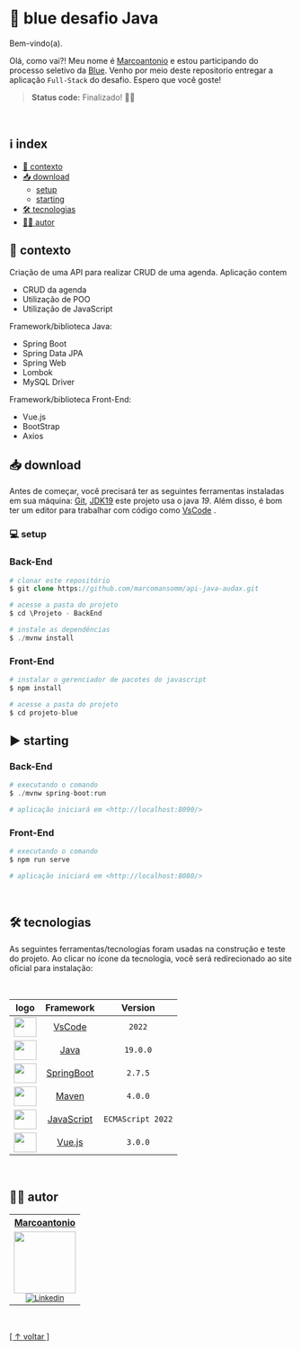 # 🚀 blue desafio Java

Bem-vindo(a).

Olá, como vai?! Meu nome é [Marcoantonio](https://www.linkedin.com/in/marcoantoniomanso/) e estou participando do processo seletivo da [Blue](https://www.bluetechnology.com.br/).
Venho por meio deste repositorio entregar a aplicação `Full-Stack` do desafio. Espero que você goste!

> <b>Status code:</b> Finalizado! 💙🚀

<br>

## ℹ index

-   [🧠 contexto](#-contexto)
-   [📥 download](#-download)
    -   [setup](#-setup)
    -   [starting](#-starting)
-   [🛠 tecnologias](#-tecnologias)
-   [✍🏼 autor](#-autor)

## 🧠 contexto
Criação de uma API para realizar CRUD de uma agenda. Aplicação contem

- CRUD da agenda
- Utilização de POO
- Utilização de JavaScript

Framework/biblioteca Java:
- Spring Boot
- Spring Data JPA
- Spring Web
- Lombok
- MySQL Driver

Framework/biblioteca Front-End:
- Vue.js
- BootStrap
- Axios

## 📥 download

Antes de começar, você precisará ter as seguintes ferramentas instaladas em sua máquina:
[Git](https://git-scm.com), [JDK19](https://www.oracle.com/java/technologies/downloads/) este projeto usa o java *19*. Além disso, é bom ter um editor para trabalhar com código como [VsCode](https://www.jetbrains.com/idea/)  .

### 💻 setup

### Back-End
```php
# clonar este repositório
$ git clone https://github.com/marcomansomm/api-java-audax.git

# acesse a pasta do projeto
$ cd \Projeto - BackEnd

# instale as dependências
$ ./mvnw install
```

### Front-End

```php
# instalar o gerenciador de pacotes do javascript 
$ npm install

# acesse a pasta do projeto
$ cd projeto-blue
```

## ▶ starting

### Back-End
```php
# executando o comando
$ ./mvnw spring-boot:run

# aplicação iniciará em <http://localhost:8090/>
```

### Front-End

```php
# executando o comando
$ npm run serve

# aplicação iniciará em <http://localhost:8080/>
```

<br>

## 🛠 tecnologias

As seguintes ferramentas/tecnologias foram usadas na construção e teste do projeto. Ao clicar no ícone da tecnologia, você será redirecionado ao site oficial para instalação:

<br>

|                                   logo                                     |                       Framework                       | Version  |
| :------------------------------------------------------------------------: |:-----------------------------------------------------:|:--------:|
| <img height="35" width="40" src="https://skillicons.dev/icons?i=vscode">   |     [VsCode](https://code.visualstudio.com)           |  `2022`  |
| <img height="35" width="40" src="https://skillicons.dev/icons?i=java">     |          [Java](https://www.java.com/pt-BR/)          | `19.0.0` |
| <img height="35" width="40" src="https://skillicons.dev/icons?i=spring">   |        [SpringBoot](https://start.spring.io/)         | `2.7.5`  |
| <img height="35" width="40" src="https://skillicons.dev/icons?i=maven">    |           [Maven](https://maven.apache.org)           | `4.0.0`  |
| <img height="35" width="40" src="https://skillicons.dev/icons?i=javascript">    |           [JavaScript](https://www.javascript.com/)           | `ECMAScript 2022`  |
| <img height="35" width="40" src="https://skillicons.dev/icons?i=vue">    |           [Vue.js](https://vuejs.org/)           | `3.0.0`  |



<br>

## ✍🏼 autor

<table>
  <tr>
   <tr align=center>
        <th><a href="https://github.com/marcomansomm"><strong> Marcoantonio  </strong><a></th>
  </tr>
    <td align="center">
      <a href="https://github.com/marcomansomm">
        <img src="https://avatars.githubusercontent.com/u/83654329?v=4" height="110" width="110"/></a><br>
        <sub>
            <a href="https://www.linkedin.com/in/marcoantoniomanso/" target="_blank" rel="noreferrer" rel="noopener">
              <img src="https://img.shields.io/badge/LinkedIn-0077B5?style=for-the-badge&logo=linkedin&logoColor=white" alt="Linkedin"/>
            </a></br>
          </div>
        </sub>
    </td>
</table>

<br>

[[ ↑ voltar ]](#-blue-desafio-backend)